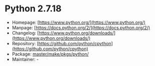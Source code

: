 # Python 2.7.18
 - Homepage: [https://www.python.org/](https://www.python.org/)
 - Manpage: [https://docs.python.org/2/](https://docs.python.org/2/)
 - Changelog: [https://www.python.org/downloads/](https://www.python.org/downloads/)
 - Repository: [https://github.com/python/cpython](https://github.com/python/cpython)
 - Package: [master/make/pkgs/python/](https://github.com/Freetz-NG/freetz-ng/tree/master/make/pkgs/python/)
 - Maintainer: -

